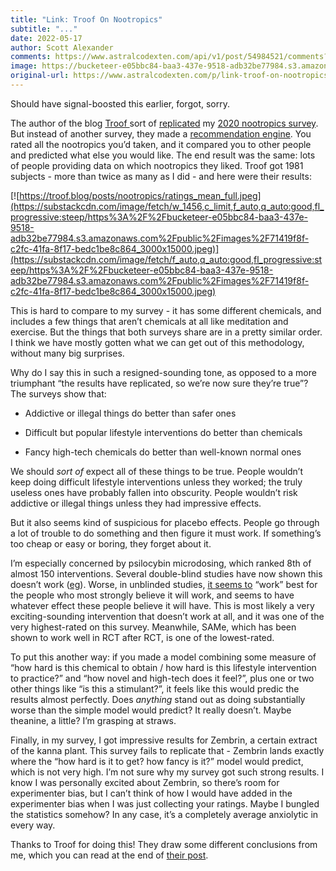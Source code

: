 ```yaml
---
title: "Link: Troof On Nootropics"
subtitle: "..."
date: 2022-05-17
author: Scott Alexander
comments: https://www.astralcodexten.com/api/v1/post/54984521/comments?&all_comments=true
image: https://bucketeer-e05bbc84-baa3-437e-9518-adb32be77984.s3.amazonaws.com/public/images/17e00a01-b332-42dd-a436-e6dee933c8e2_3450x1946.webp
original-url: https://www.astralcodexten.com/p/link-troof-on-nootropics
---
```

Should have signal-boosted this earlier, forgot, sorry.

The author of the blog [Troof ](https://troof.blog/)sort of [replicated](https://troof.blog/posts/nootropics/) my [2020 nootropics survey](https://astralcodexten.substack.com/p/nootropics-survey-2020-results?s=w). But instead of another survey, they made a [recommendation engine](https://www.nootroflix.com/). You rated all the nootropics you’d taken, and it compared you to other people and predicted what else you would like. The end result was the same: lots of people providing data on which nootropics they liked. Troof got 1981 subjects - more than twice as many as I did - and here were their results:

[![https://troof.blog/posts/nootropics/ratings_mean_full.jpeg](https://substackcdn.com/image/fetch/w_1456,c_limit,f_auto,q_auto:good,fl_progressive:steep/https%3A%2F%2Fbucketeer-e05bbc84-baa3-437e-9518-adb32be77984.s3.amazonaws.com%2Fpublic%2Fimages%2F71419f8f-c2fc-41fa-8f17-bedc1be8c864_3000x15000.jpeg)](https://substackcdn.com/image/fetch/f_auto,q_auto:good,fl_progressive:steep/https%3A%2F%2Fbucketeer-e05bbc84-baa3-437e-9518-adb32be77984.s3.amazonaws.com%2Fpublic%2Fimages%2F71419f8f-c2fc-41fa-8f17-bedc1be8c864_3000x15000.jpeg)

This is hard to compare to my survey - it has some different chemicals, and includes a few things that aren’t chemicals at all like meditation and exercise. But the things that both surveys share are in a pretty similar order. I think we have mostly gotten what we can get out of this methodology, without many big surprises.

Why do I say this in such a resigned-sounding tone, as opposed to a more triumphant “the results have replicated, so we’re now sure they’re true”? The surveys show that:

  * Addictive or illegal things do better than safer ones

  * Difficult but popular lifestyle interventions do better than chemicals

  * Fancy high-tech chemicals do better than well-known normal ones




We should _sort of_ expect all of these things to be true. People wouldn’t keep doing difficult lifestyle interventions unless they worked; the truly useless ones have probably fallen into obscurity. People wouldn’t risk addictive or illegal things unless they had impressive effects. 

But it also seems kind of suspicious for placebo effects. People go through a lot of trouble to do something and then figure it must work. If something’s too cheap or easy or boring, they forget about it.

I’m especially concerned by psilocybin microdosing, which ranked 8th of almost 150 interventions. Several double-blind studies have now shown this doesn’t work ([eg](https://journals.sagepub.com/doi/full/10.1177/02698811211050556)). Worse, in unblinded studies, [it seems to](https://www.ncbi.nlm.nih.gov/pmc/articles/PMC6364961/) “work” best for the people who most strongly believe it will work, and seems to have whatever effect these people believe it will have. This is most likely a very exciting-sounding intervention that doesn’t work at all, and it was one of the very highest-rated on this survey. Meanwhile, SAMe, which has been shown to work well in RCT after RCT, is one of the lowest-rated.

To put this another way: if you made a model combining some measure of “how hard is this chemical to obtain / how hard is this lifestyle intervention to practice?” and “how novel and high-tech does it feel?”, plus one or two other things like “is this a stimulant?”, it feels like this would predic the results almost perfectly. Does _anything_ stand out as doing substantially worse than the simple model would predict? It really doesn’t. Maybe theanine, a little? I’m grasping at straws.

Finally, in my survey, I got impressive results for Zembrin, a certain extract of the kanna plant. This survey fails to replicate that - Zembrin lands exactly where the “how hard is it to get? how fancy is it?” model would predict, which is not very high. I’m not sure why my survey got such strong results. I know I was personally excited about Zembrin, so there’s room for experimenter bias, but I can’t think of how I would have added in the experimenter bias when I was just collecting your ratings. Maybe I bungled the statistics somehow? In any case, it’s a completely average anxiolytic in every way.

Thanks to Troof for doing this! They draw some different conclusions from me, which you can read at the end of [their post](https://troof.blog/posts/nootropics/).
